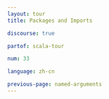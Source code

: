 ```yaml
---
layout: tour
title: Packages and Imports

discourse: true

partof: scala-tour

num: 33

language: zh-cn

previous-page: named-arguments
---
```

